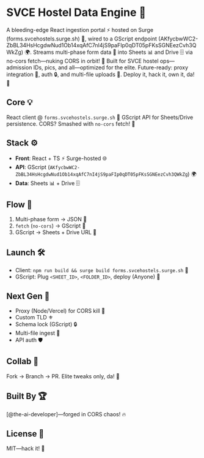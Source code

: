 # SVCE Hostel Data Engine 🌌
A bleeding-edge React ingestion portal ⚡ hosted on Surge (forms.svcehostels.surge.sh) 🔗, wired to a GScript endpoint (AKfycbwWC2-ZbBL34HsHcgdwNud1Ob14xqAfC7nI4jS9paFIp0qDT05pFKsSGNEezCvh3QWkZg) 🌍. Streams multi-phase form data 🎨 into Sheets 📊 and Drive 🗄️ via no-cors fetch—nuking CORS in orbit! 💪 Built for SVCE hostel ops—admission IDs, pics, and all—optimized for the elite. Future-ready: proxy integration 🔫, auth 🔒, and multi-file uploads 📁. Deploy it, hack it, own it, da! 🎉

## Core 💡
React client @ `forms.svcehostels.surge.sh` 🔗 GScript API for Sheets/Drive persistence. CORS? Smashed with `no-cors` fetch! 💪

## Stack ⚙️
- **Front**: React + TS ⚡ Surge-hosted 🌐
- **API**: GScript (`AKfycbwWC2-ZbBL34HsHcgdwNud1Ob14xqAfC7nI4jS9paFIp0qDT05pFKsSGNEezCvh3QWkZg`) 🌍
- **Data**: Sheets 📊 + Drive 🗄️

## Flow 🌊
1. Multi-phase form → JSON 🎨
2. `fetch` (`no-cors`) → GScript 🚀
3. GScript → Sheets + Drive URL 🌠

## Launch 🛠️
- Client: `npm run build && surge build forms.svcehostels.surge.sh` 💨
- GScript: Plug `<SHEET_ID>`, `<FOLDER_ID>`, deploy (Anyone) 🔑

## Next Gen 🌟
- Proxy (Node/Vercel) for CORS kill 🔫
- Custom TLD ⚜️
- Schema lock (GScript) 🔒
- Multi-file ingest 📁
- API auth 🛡️

## Collab 🤝
Fork → Branch → PR. Elite tweaks only, da! 🧠

## Built By 🏆
[@the-ai-developer]—forged in CORS chaos! 🔥

## License 📜
MIT—hack it! 🎉
